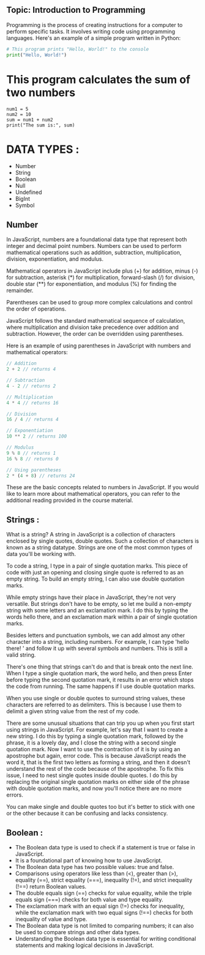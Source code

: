 ## Topic: Introduction to Programming

Programming is the process of creating instructions for a computer to perform specific tasks. It involves writing code using programming languages. Here's an example of a simple program written in Python:

```python
# This program prints "Hello, World!" to the console
print("Hello, World!")
```


# This program calculates the sum of two numbers
```
num1 = 5
num2 = 10
sum = num1 + num2
print("The sum is:", sum)
```

# DATA TYPES :

- Number
- String
- Boolean
- Null
- Undefined
- BigInt
- Symbol

## Number

In JavaScript, numbers are a foundational data type that represent both integer and decimal point numbers.
Numbers can be used to perform mathematical operations such as addition, subtraction, multiplication, division, exponentiation, and modulus.

Mathematical operators in JavaScript include plus (+) for addition, minus (-) for subtraction, asterisk (*) for multiplication, forward-slash (/) for division, double star (**) for exponentiation, and modulus (%) for finding the remainder.

Parentheses can be used to group more complex calculations and control the order of operations.

JavaScript follows the standard mathematical sequence of calculation, where multiplication and division take precedence over addition and subtraction. However, the order can be overridden using parentheses.

Here is an example of using parentheses in JavaScript with numbers and mathematical operators:

``` javascript
// Addition
2 + 2 // returns 4

// Subtraction
4 - 2 // returns 2

// Multiplication
4 * 4 // returns 16

// Division
16 / 4 // returns 4

// Exponentiation
10 ** 2 // returns 100

// Modulus
9 % 8 // returns 1
16 % 8 // returns 0

// Using parentheses
2 * (4 + 8) // returns 24
```

These are the basic concepts related to numbers in JavaScript. If you would like to learn more about mathematical operators, you can refer to the additional reading provided in the course material.

## Strings :

What is a string?
A string in JavaScript is a collection of characters enclosed by single quotes, double quotes. Such a collection of characters is known as a string datatype. Strings are one of the most common types of data you'll be working with.

To code a string, I type in a pair of single quotation marks. This piece of code with just an opening and closing single quote is referred to as an empty string. To build an empty string, I can also use double quotation marks.

While empty strings have their place in JavaScript, they're not very versatile. But strings don't have to be empty, so let me build a non-empty string with some letters and an exclamation mark. I do this by typing the words hello there, and an exclamation mark within a pair of single quotation marks.

Besides letters and punctuation symbols, we can add almost any other character into a string, including numbers. For example, I can type 'hello there! ' and follow it up with several symbols and numbers. This is still a valid string.

There's one thing that strings can't do and that is break onto the next line. When I type a single quotation mark, the word hello, and then press Enter before typing the second quotation mark, it results in an error which stops the code from running. The same happens if I use double quotation marks.

When you use single or double quotes to surround string values, these characters are referred to as delimiters. This is because I use them to delimit a given string value from the rest of my code.

There are some unusual situations that can trip you up when you first start using strings in JavaScript. For example, let's say that I want to create a new string. I do this by typing a single quotation mark, followed by the phrase, it is a lovely day, and I close the string with a second single quotation mark. Now I want to use the contraction of it is by using an apostrophe but again, error code. This is because JavaScript reads the word it, that is the first two letters as forming a string, and then it doesn't understand the rest of the code because of the apostrophe. To fix this issue, I need to nest single quotes inside double quotes. I do this by replacing the original single quotation marks on either side of the phrase with double quotation marks, and now you'll notice there are no more errors.

You can make single and double quotes too but it's better to stick with one or the other because it can be confusing and lacks consistency.

## Boolean :

- The Boolean data type is used to check if a statement is true or false in JavaScript.
- It is a foundational part of knowing how to use JavaScript.
- The Boolean data type has two possible values: true and false.
- Comparisons using operators like less than (<), greater than (>), equality (==), strict equality (===), inequality (!=), and strict inequality (!==) return Boolean values.
- The double equals sign (==) checks for value equality, while the triple equals sign (===) checks for both value and type equality.
- The exclamation mark with an equal sign (!=) checks for inequality, while the exclamation mark with two equal signs (!==) checks for both inequality of value and type.
- The Boolean data type is not limited to comparing numbers; it can also be used to compare strings and other data types.
- Understanding the Boolean data type is essential for writing conditional statements and making logical decisions in JavaScript.
